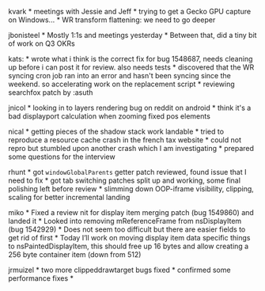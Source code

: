 kvark
	* meetings with Jessie and Jeff
	* trying to get a Gecko GPU capture on Windows...
	* WR transform flattening: we need to go deeper

jbonisteel
	* Mostly 1:1s and meetings yesterday
	* Between that, did a tiny bit of work on Q3 OKRs

kats:
	* wrote what i think is the correct fix for bug 1548687, needs cleaning up before i can post it for review. also needs tests
	* discovered that the WR syncing cron job ran into an error and hasn't been syncing since the weekend. so accelerating work on the replacement script
	* reviewing searchfox patch by :asuth

jnicol
	* looking in to layers rendering bug on reddit on android
		* think it's a bad displayport calculation when zooming fixed pos elements

nical
	* getting pieces of the shadow stack work landable
	* tried to reproduce a resource cache crash in the french tax website
		* could not repro but stumbled upon another crash which I am investigating
	* prepared some questions for the interview

rhunt
	* got `windowGlobalParents` getter patch reviewed, found issue that I need to fix
	* got tab switching patches split up and working, some final polishing left before review
	* slimming down OOP-iframe visibility, clipping, scaling for better incremental landing

miko
	* Fixed a review nit for display item merging patch (bug 1549860) and landed it 
	* Looked into removing mReferenceFrame from nsDisplayItem (bug 1542929) 
		* Does not seem too difficult but there are easier fields to get rid of first 
	* Today I’ll work on moving display item data specific things to nsPaintedDisplayItem, this should free up 16 bytes and allow creating a 256 byte container item (down from 512)


jrmuizel
	* two more clippeddrawtarget bugs fixed
	* confirmed some performance fixes
	* 
